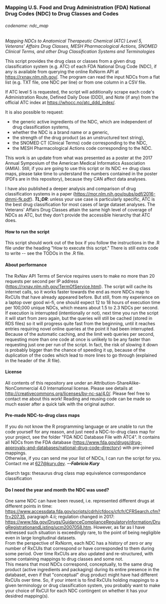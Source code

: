 ### Mapping U.S. Food and Drug Administration (FDA) National Drug Codes (NDC) to Drug Classes and Codes  
###### codename: ndc_map
*_Mapping NDCs to Anatomical Therapeutic Chemical (ATC) Level 5, Veterans' Affairs Drug Classes, MESH Pharmacological Actions, SNOMED Clinical Terms, and other Drug Classification Systems and Terminologies_*
  
This script provides the drug class or classes from a given drug classification system (e.g. ATC) of each FDA National Drug Code (NDC), if any is available from querying the online RxNorm API at https://rxnav.nlm.nih.gov/. The program can read the input NDCs from a flat list (e.g. TXT file, one NDC per line) or from one column in a CSV file.  
  
If ATC level 5 is requested, the script will additionally scrape each code's Administration Route, Defined Daily Dose (DDD), and Note (if any) from the official ATC index at https://whocc.no/atc_ddd_index/.  
  
It is also possible to request:  
- the generic active ingredients of the NDC, which are independent of drug classification systems,  
- whether the NDC is a brand name or a generic,  
- the strength of the drug product (as an unstructured text string),  
- the SNOMED CT (Clinical Terms) code corresponding to the NDC,  
- the MESH Pharmacological Actions code corresponding to the NDC.  
  
This work is an update from what was presented as a poster at the 2017 Annual Symposium of the American Medical Informatics Association (AMIA). Still, if you are going to use this script or its NDC <-> drug class maps, please take time to understand the numbers contained in the poster (PDFs are in this repository), because they CAN affect data analyses.  
  
I have also published a deeper analysis and comparison of drug classification systems in a paper (https://mor.nlm.nih.gov/pubs/pdf/2016-dmmi-fk.pdf). **_TL;DR_**: unless your use case is particularly specific, ATC is the best drug classification for most cases of large dataset analyses. The Veterans' Affairs Drug Classes attain the same high level of coverage of NDCs as ATC, but they don't provide the accessible hierarchy that ATC does.  
  
#### How to run the script
This script should work out of the box if you follow the instructions in the .R  file under the heading "How to execute this script." There is still extra code to write -- see the TODOs in the .R file.  
  
#### About performance
The RxNav API Terms of Service requires users to make no more than 20 requests per second per IP address (https://rxnav.nlm.nih.gov/TermOfService.html). The script will cache its internet calls, so it works faster towards the end as more NDCs map to RxCUIs that have already appeared before. But still, from my experience on a laptop over good wi-fi, one should expect 12 to 18 hours of execution time per 100,000 unique NDCs, which means about 1.5 to 2.3 NDCs per second. If execution is interrupted (intentionally or not), next time you run the script it will start from zero again, but the queries will still be cached (stored in RDS files) so it will progress quite fast from the beginning, until it reaches entries requiring novel online queries at the point it had been interrupted.  
Because of the automatic caching, and the limit web queries per second, requesting more than one code at once is unlikely to be any faster than requesting just one per run of the script. In fact, the risk of slowing it down is probably bigger than the chance of speeding it up, because of the duplication of the codes which lead to more lines to go through (explained in the header of the .R file).
  
#### License
All contents of this repository are under an Attribution-ShareAlike-NonCommercial 4.0 International license. Please see details at http://creativecommons.org/licenses/by-nc-sa/4.0/. Please feel free to contact me about this work! Reading and reusing code can be made so much easier after a quick talk with the original author.  
  
#### Pre-made NDC-to-drug class maps
If you do not know the R programming language or are unable to run the code yourself for any reason, and just need a NDC-to-drug class map for your project, see the folder "FDA NDC Database File with ATC4". It contains all NDCs from the FDA database (https://www.fda.gov/drugs/drug-approvals-and-databases/national-drug-code-directory) with pre-joined mappings.  
Otherwise, if you can send me your list of NDCs, I can run the script for you. Contact me at 627@kury.dev. **_--Fabrício Kury_**  
  
Search tags: thesaurus drug class map equivalence correspondance classification
  
#### Do I need the year and month the NDC was used?  
One same NDC can have been reused, i.e. represented different drugs at different points in time: https://www.accessdata.fda.gov/scripts/cdrh/cfdocs/cfcfr/CFRSearch.cfm?fr=207.35, paragraph 4.ii; regulation changed in 2017: https://www.fda.gov/Drugs/GuidanceComplianceRegulatoryInformation/DrugRegistrationandListing/ucm2007058.htm. However, as far as I have witnessed such situation is exceedingly rare, to the point of being negligible even in large longitudinal datasets.  
From the perspective of RxNorm, each NDC has a history of zero or any number of RxCUIs that correspond or have corresponded to them during some period. Over time RxCUIs are also updated and re-structured, with some containing mappings to drug classes and some not.  
This means that most NDCs correspond, conceptually, to the same drug product (active ingredients and packaging) during its entire presence in the databaset, even if that "conceptual" drug product might have had different RxCUIs over time. So, if your intent is to find RxCUIs holding mappings to a given terminology or drug classification system, you probably want to make your choice of RxCUI for each NDC contingent on whether it has your desidred mapping(s).   
  
